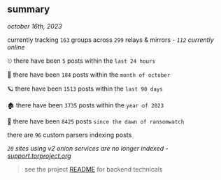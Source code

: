 
## summary
_october 16th, 2023_

currently tracking `163` groups across `299` relays & mirrors - _`112` currently online_

⏲ there have been `5` posts within the `last 24 hours`

🦈 there have been `184` posts within the `month of october`

🪐 there have been `1513` posts within the `last 90 days`

🏚 there have been `3735` posts within the `year of 2023`

🦕 there have been `8425` posts `since the dawn of ransomwatch`

there are `96` custom parsers indexing posts

_`20` sites using v2 onion services are no longer indexed - [support.torproject.org](https://support.torproject.org/onionservices/v2-deprecation/)_

> see the project [README](https://github.com/joshhighet/ransomwatch#ransomwatch--) for backend technicals
